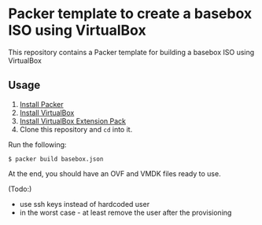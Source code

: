 # Packer template to create a basebox ISO using VirtualBox

This repository contains a Packer template for building a basebox ISO using VirtualBox

## Usage

1. [Install Packer](https://www.packer.io/intro/getting-started/install.html#precompiled-binaries)
2. [Install VirtualBox](https://www.virtualbox.org/manual/ch02.html)
3. [Install VirtualBox Extension Pack](https://www.virtualbox.org/manual/ch01.html#intro-installing)
4. Clone this repository and `cd` into it.

Run the following:

```
$ packer build basebox.json
```

At the end, you should have an OVF and VMDK files ready to use.

(Todo:)
- use ssh keys instead of hardcoded user
- in the worst case - at least remove the user after the provisioning
